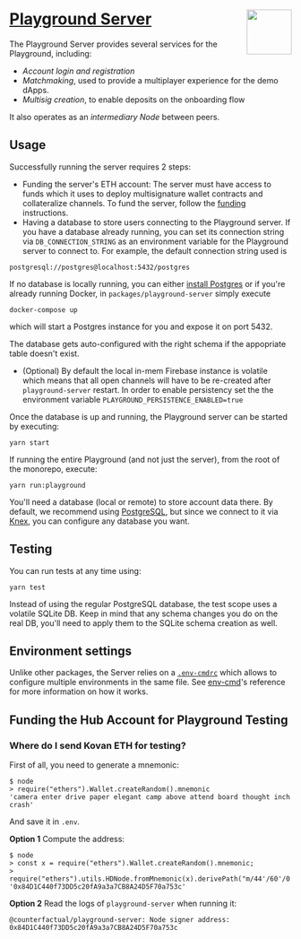 # [Playground Server](https://github.com/counterfactual/monorepo/packages/playground-server) <img align="right" src="../../logo.svg" height="80px" />

The Playground Server provides several services for the Playground, including:

- _Account login and registration_
- _Matchmaking_, used to provide a multiplayer experience for the demo dApps.
- _Multisig creation_, to enable deposits on the onboarding flow

It also operates as an _intermediary Node_ between peers.

## Usage

Successfully running the server requires 2 steps:

- Funding the server's ETH account: The server must have access to funds which it uses to deploy multisignature wallet contracts and collateralize channels. To fund the server, follow the [funding](#Funding-the-Hub-Account-for-Playground-Testing) instructions.
- Having a database to store users connecting to the Playground server. If you have a database already running, you can set its connection string via `DB_CONNECTION_STRING` as an environment variable for the Playground server to connect to. For example, the default connection string used is

```
postgresql://postgres@localhost:5432/postgres
```

If no database is locally running, you can either [install Postgres](https://www.postgresql.org) or if you're already running Docker, in `packages/playground-server` simply execute

```
docker-compose up
```

which will start a Postgres instance for you and expose it on port 5432.

The database gets auto-configured with the right schema if the appopriate table doesn't exist.

- (Optional) By default the local in-mem Firebase instance is volatile which means that all open channels will have to be re-created after `playground-server` restart. In order to enable persistency set the the environment variable `PLAYGROUND_PERSISTENCE_ENABLED=true`

Once the database is up and running, the Playground server can be started by executing:

```shell
yarn start
```

If running the entire Playground (and not just the server), from the root of the monorepo, execute:

```shell
yarn run:playground
```

You'll need a database (local or remote) to store account data there. By default, we recommend using [PostgreSQL](https://www.postgresql.org/), but since we connect to it via [Knex](http://knexjs.org), you can configure any database you want.

## Testing

You can run tests at any time using:

```shell
yarn test
```

Instead of using the regular PostgreSQL database, the test scope uses a volatile SQLite DB. Keep in mind that any schema changes you do on the real DB, you'll need to apply them to the SQLite schema creation as well.

## Environment settings

Unlike other packages, the Server relies on a [`.env-cmdrc`](./.env-cmdrc) which allows to configure multiple environments in the same file. See [env-cmd](https://www.npmjs.com/package/env-cmd#rc-file-usage)'s reference for more information on how it works.

## Funding the Hub Account for Playground Testing

### Where do I send Kovan ETH for testing?

First of all, you need to generate a mnemonic:

```node
$ node
> require("ethers").Wallet.createRandom().mnemonic
'camera enter drive paper elegant camp above attend board thought inch crash'
```

And save it in `.env`.

**Option 1** Compute the address:

```node
$ node
> const x = require("ethers").Wallet.createRandom().mnemonic;
> require("ethers").utils.HDNode.fromMnemonic(x).derivePath("m/44'/60'/0'/25446").address
'0x84D1C440f73DD5c20fA9a3a7CB8A24D5F70a753c'
```

**Option 2** Read the logs of `playground-server` when running it:

```
@counterfactual/playground-server: Node signer address: 0x84D1C440f73DD5c20fA9a3a7CB8A24D5F70a753c
```
